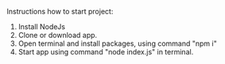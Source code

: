 Instructions how to start project:
1) Install NodeJs 
2) Clone or download app.
3) Open terminal and install packages, using command "npm i"
4) Start app using command "node index.js" in terminal.
